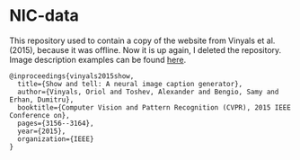 # NIC-data

This repository used to contain a copy of the website from Vinyals et al. (2015), because it was offline.
Now it is up again, I deleted the repository. Image description examples can be found [here](http://nic.droppages.com).

```
@inproceedings{vinyals2015show,
  title={Show and tell: A neural image caption generator},
  author={Vinyals, Oriol and Toshev, Alexander and Bengio, Samy and Erhan, Dumitru},
  booktitle={Computer Vision and Pattern Recognition (CVPR), 2015 IEEE Conference on},
  pages={3156--3164},
  year={2015},
  organization={IEEE}
}
```
